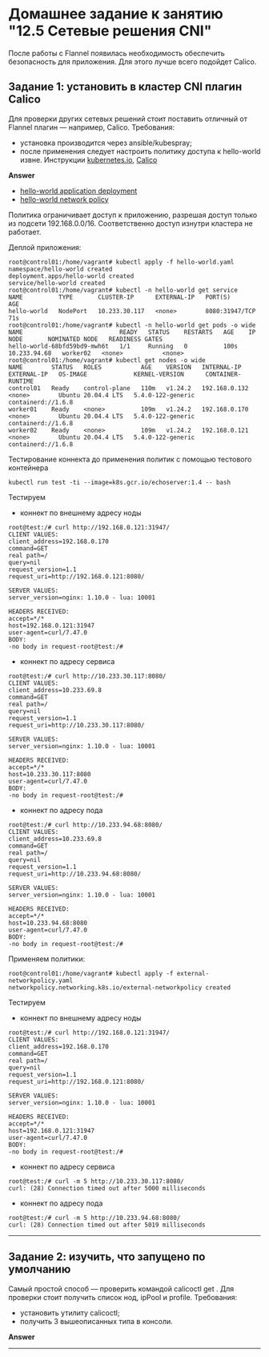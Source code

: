 # Домашнее задание к занятию "12.5 Сетевые решения CNI"
После работы с Flannel появилась необходимость обеспечить безопасность для приложения. Для этого лучше всего подойдет Calico.
## Задание 1: установить в кластер CNI плагин Calico
Для проверки других сетевых решений стоит поставить отличный от Flannel плагин — например, Calico. Требования: 
* установка производится через ansible/kubespray;
* после применения следует настроить политику доступа к hello-world извне. Инструкции [kubernetes.io](https://kubernetes.io/docs/concepts/services-networking/network-policies/), [Calico](https://docs.projectcalico.org/about/about-network-policy)


**Answer**

- [hello-world application deployment](assets/hello-world.yaml)
- [hello-world network policy](assets/external-networkpolicy.yaml)

Политика ограничивает доступ к приложению, разрешая доступ только из подсети 192.168.0.0/16.
Соответственно доступ изнутри кластера не работает.

Деплой приложения:

```console
root@control01:/home/vagrant# kubectl apply -f hello-world.yaml
namespace/hello-world created
deployment.apps/hello-world created
service/hello-world created
root@control01:/home/vagrant# kubectl -n hello-world get service
NAME          TYPE       CLUSTER-IP      EXTERNAL-IP   PORT(S)          AGE
hello-world   NodePort   10.233.30.117   <none>        8080:31947/TCP   71s
root@control01:/home/vagrant# kubectl -n hello-world get pods -o wide
NAME                           READY   STATUS    RESTARTS   AGE    IP             NODE       NOMINATED NODE   READINESS GATES
hello-world-68bfd59bd9-mwh6t   1/1     Running   0          100s   10.233.94.68   worker02   <none>           <none>
root@control01:/home/vagrant# kubectl get nodes -o wide
NAME        STATUS   ROLES           AGE    VERSION   INTERNAL-IP     EXTERNAL-IP   OS-IMAGE             KERNEL-VERSION      CONTAINER-RUNTIME
control01   Ready    control-plane   110m   v1.24.2   192.168.0.132   <none>        Ubuntu 20.04.4 LTS   5.4.0-122-generic   containerd://1.6.8
worker01    Ready    <none>          109m   v1.24.2   192.168.0.170   <none>        Ubuntu 20.04.4 LTS   5.4.0-122-generic   containerd://1.6.8
worker02    Ready    <none>          109m   v1.24.2   192.168.0.121   <none>        Ubuntu 20.04.4 LTS   5.4.0-122-generic   containerd://1.6.8
```

Тестирование коннекта до применения политик с помощью тестового контейнера

```
kubectl run test -ti --image=k8s.gcr.io/echoserver:1.4 -- bash
```

Тестируем
- коннект по внешнему адресу ноды

```console
root@test:/# curl http://192.168.0.121:31947/
CLIENT VALUES:
client_address=192.168.0.170
command=GET
real path=/
query=nil
request_version=1.1
request_uri=http://192.168.0.121:8080/

SERVER VALUES:
server_version=nginx: 1.10.0 - lua: 10001

HEADERS RECEIVED:
accept=*/*
host=192.168.0.121:31947
user-agent=curl/7.47.0
BODY:
-no body in request-root@test:/# 
```
- коннект по адресу сервиса

```console
root@test:/# curl http://10.233.30.117:8080/
CLIENT VALUES:
client_address=10.233.69.8
command=GET
real path=/
query=nil
request_version=1.1
request_uri=http://10.233.30.117:8080/

SERVER VALUES:
server_version=nginx: 1.10.0 - lua: 10001

HEADERS RECEIVED:
accept=*/*
host=10.233.30.117:8080
user-agent=curl/7.47.0
BODY:
-no body in request-root@test:/# 
```

- коннект по адресу пода

```console
root@test:/# curl http://10.233.94.68:8080/
CLIENT VALUES:
client_address=10.233.69.8
command=GET
real path=/
query=nil
request_version=1.1
request_uri=http://10.233.94.68:8080/

SERVER VALUES:
server_version=nginx: 1.10.0 - lua: 10001

HEADERS RECEIVED:
accept=*/*
host=10.233.94.68:8080
user-agent=curl/7.47.0
BODY:
-no body in request-root@test:/# 
```

Применяем политики:

```console
root@control01:/home/vagrant# kubectl apply -f external-networkpolicy.yaml
networkpolicy.networking.k8s.io/external-networkpolicy created
```

Тестируем
- коннект по внешнему адресу ноды

```console
root@test:/# curl http://192.168.0.121:31947/
CLIENT VALUES:
client_address=192.168.0.170
command=GET
real path=/
query=nil
request_version=1.1
request_uri=http://192.168.0.121:8080/

SERVER VALUES:
server_version=nginx: 1.10.0 - lua: 10001

HEADERS RECEIVED:
accept=*/*
host=192.168.0.121:31947
user-agent=curl/7.47.0
BODY:
-no body in request-root@test:/#
```

- коннект по адресу сервиса

```console
root@test:/# curl -m 5 http://10.233.30.117:8080/
curl: (28) Connection timed out after 5000 milliseconds
```

- коннект по адресу пода

```console
root@test:/# curl -m 5 http://10.233.94.68:8080/
curl: (28) Connection timed out after 5019 milliseconds
```

---

## Задание 2: изучить, что запущено по умолчанию
Самый простой способ — проверить командой calicoctl get <type>. Для проверки стоит получить список нод, ipPool и profile.
Требования: 
* установить утилиту calicoctl;
* получить 3 вышеописанных типа в консоли.

**Answer**



---
